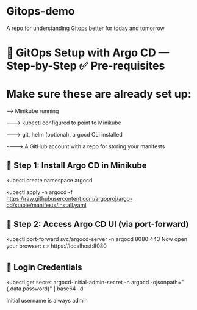 # Gitops-demo
A repo for understanding Gitops better for today and tomorrow 

# 🚀 GitOps Setup with Argo CD — Step-by-Step ✅ Pre-requisites
# Make sure these are already set up:

--> Minikube running

---> kubectl configured to point to Minikube

---> git, helm (optional), argocd CLI installed

----> A GitHub account with a repo for storing your manifests

🧱 Step 1: Install Argo CD in Minikube
-------------------------------------------------------

kubectl create namespace argocd

kubectl apply -n argocd -f https://raw.githubusercontent.com/argoproj/argo-cd/stable/manifests/install.yaml

🔐 Step 2: Access Argo CD UI (via port-forward) 
-----------------------------------------------------------

kubectl port-forward svc/argocd-server -n argocd 8080:443
Now open your browser:
👉 https://localhost:8080


🔑 Login Credentials
------------------------------------------------------------
kubectl get secret argocd-initial-admin-secret -n argocd -ojsonpath="{.data.password}" | base64 -d

Initial username is always admin 




